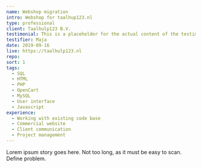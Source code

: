 ```yaml
---
name: Webshop migration
intro: Webshop for taalhup123.nl
type: professional
client: Taalhulp123 B.V.
testimonial: This is a placeholder for the actual content of the testimonial.
testifier: Maja
date: 2019-09-16
live: https://taalhulp123.nl
repo: 
sort: 1
tags:
  - SQL
  - HTML
  - PHP
  - OpenCart
  - MySQL
  - User interface
  - Javascript
experience:
  - Working with existing code base
  - Commercial website
  - Client communication
  - Project management
---
```

Lorem ipsum story goes here. Not too long, as it must be easy to scan. Define problem.